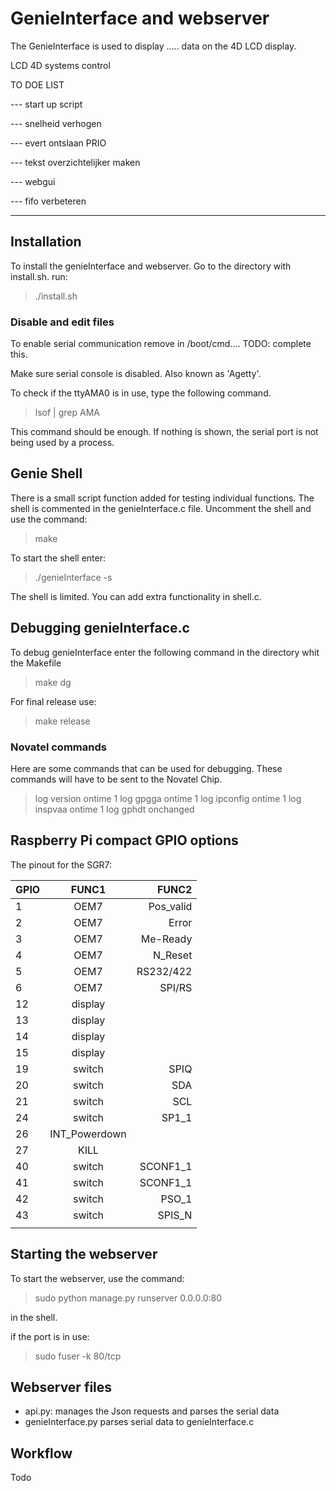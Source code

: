 # GenieInterface and webserver
The GenieInterface is used to display ..... data on the 4D LCD display.

LCD 4D systems control

 TO DOE LIST 


--- start up script

--- snelheid verhogen

--- evert ontslaan PRIO

--- tekst overzichtelijker maken

--- webgui 

--- fifo verbeteren

--- 
## Installation
To install the genieInterface and webserver. Go to the directory with install.sh.
run:
> ./install.sh

### Disable and edit files
To enable serial communication remove in /boot/cmd.... TODO: complete this.

Make sure serial console is disabled. Also known as 'Agetty'.

To check if the ttyAMA0 is in use, type the following command.
> lsof | grep AMA

This command should be enough. If nothing is shown, the serial port is not being used by a process.

## Genie Shell
There is a small script function added for testing individual functions. The shell is commented in the genieInterface.c file. Uncomment the shell and use the command:
> make

To start the shell enter:
> ./genieInterface -s

The shell is limited. You can add extra functionality in shell.c.

## Debugging genieInterface.c
To debug genieInterface enter the following command in the directory whit the Makefile
>make dg

For final release use:
> make release

### Novatel commands
Here are some commands that can be used for debugging. These commands will have to be sent to the Novatel Chip.
> log version ontime 1
 log gpgga ontime 1
 log ipconfig ontime 1
 log inspvaa ontime 1
 log gphdt onchanged


## Raspberry Pi compact GPIO options
The pinout for the SGR7:



   | GPIO | FUNC1         | FUNC2     |
   | :--- | :---:         | ---:      |
   |    1 | OEM7          | Pos_valid |
   |    2 | OEM7          | Error     |
   |    3 | OEM7          | Me-Ready  |
   |    4 | OEM7          | N_Reset   |
   |    5 | OEM7          | RS232/422 |
   |    6 | OEM7          | SPI/RS    |
   |   12 | display       |           |
   |   13 | display       |           |
   |   14 | display       |           |
   |   15 | display       |           |
   |   19 | switch        | SPIQ      |
   |   20 | switch        | SDA       |
   |   21 | switch        | SCL       |
   |   24 | switch        | SP1_1     |
   |   26 | INT_Powerdown |           |
   |   27 | KILL          |           |
   |   40 | switch        | SCONF1_1  |
   |   41 | switch        | SCONF1_1  |
   |   42 | switch        | PSO_1     |
   |   43 | switch        | SPIS_N    |
   |      |               |           |


## Starting the webserver

To start the webserver, use the command: 
> sudo python manage.py runserver 0.0.0.0:80 

in the shell.

if the port is in use:
> sudo fuser -k 80/tcp

## Webserver files

* api.py: manages the Json requests and parses the serial data
* genieInterface.py parses serial data to genieInterface.c

## Workflow
Todo
